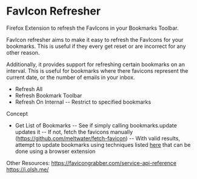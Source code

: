 # FavIcon Refresher
Firefox Extension to refresh the FavIcons in your Bookmarks Toolbar.

FavIcon refresher aims to make it easy to refresh the FavIcons for your bookmarks. This is useful if they every get reset or are incorrect for any other reason.

Additionally, it provides support for refreshing certain bookmarks on an interval. This is useful for bookmarks where there favicons represent the current date, or the number of emails in your inbox.

- Refresh All
- Refresh Bookmark Toolbar
- Refresh On Internal
-- Restrict to specified bookmarks

Concept
- Get List of Bookmarks
-- See if simply calling bookmarks.update updates it
-- If not, fetch the favicons manually (https://github.com/meltwater/fetch-favicon)
-- With valid results, attempt to update bookmarks using techniques listed [here](https://appuals.com/fix-firefox-displaying-the-wrong-bookmark-favicons/) that can be done using a browser extension

Other Resources:
https://favicongrabber.com/service-api-reference
https://i.olsh.me/
